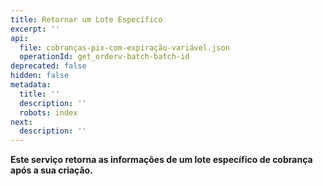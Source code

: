 ```yaml
---
title: Retornar um Lote Específico
excerpt: ''
api:
  file: cobranças-pix-com-expiração-variável.json
  operationId: get_orderv-batch-batch-id
deprecated: false
hidden: false
metadata:
  title: ''
  description: ''
  robots: index
next:
  description: ''
---
```

**Este serviço retorna as informações de um lote específico de cobrança após a sua criação.**